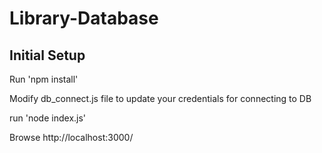 # Library-Database

## Initial Setup

Run 'npm install'

Modify db_connect.js file to update your credentials for connecting to DB

run 'node index.js'

Browse http://localhost:3000/
